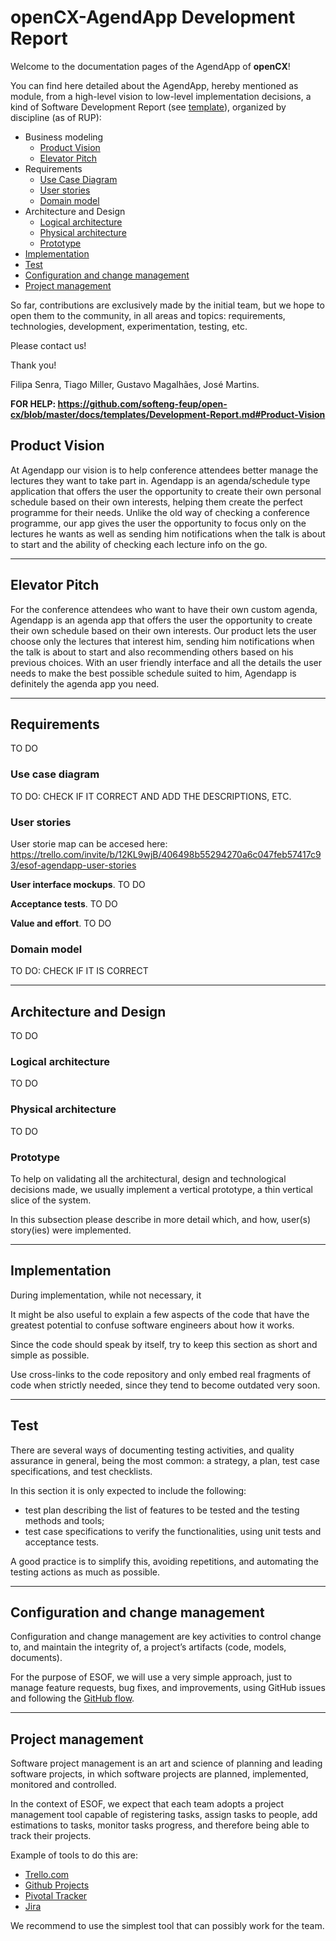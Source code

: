 # openCX-AgendApp Development Report

Welcome to the documentation pages of the AgendApp of **openCX**!

You can find here detailed about the AgendApp, hereby mentioned as module, from a high-level vision to low-level implementation decisions, a kind of Software Development Report (see [template](https://github.com/softeng-feup/open-cx/blob/master/docs/templates/Development-Report.md)), organized by discipline (as of RUP): 

* Business modeling 
  * [Product Vision](#Product-Vision)
  * [Elevator Pitch](#Elevator-Pitch)
* Requirements
  * [Use Case Diagram](#Use-case-diagram)
  * [User stories](#User-stories)
  * [Domain model](#Domain-model)
* Architecture and Design
  * [Logical architecture](#Logical-architecture)
  * [Physical architecture](#Physical-architecture)
  * [Prototype](#Prototype)
* [Implementation](#Implementation)
* [Test](#Test)
* [Configuration and change management](#Configuration-and-change-management)
* [Project management](#Project-management)

So far, contributions are exclusively made by the initial team, but we hope to open them to the community, in all areas and topics: requirements, technologies, development, experimentation, testing, etc.

Please contact us! 

Thank you!

Filipa Senra, Tiago Miller, Gustavo Magalhães, José Martins.

**FOR HELP: https://github.com/softeng-feup/open-cx/blob/master/docs/templates/Development-Report.md#Product-Vision**

## Product Vision
At Agendapp our vision is to help conference attendees better manage the lectures they want to take part in. Agendapp is an agenda/schedule type application that offers the user the opportunity to create their own personal schedule based on their own interests, helping them create the perfect programme for their needs. Unlike the old way of checking a conference programme, our app gives the user the opportunity to focus only on the lectures he wants as well as sending him notifications when the talk is about to start and the ability of checking each lecture info on the go.

---
## Elevator Pitch
For the conference attendees who want to have their own custom agenda, Agendapp is an agenda app that offers the user the opportunity to create their own schedule based on their own interests. Our product lets the user choose only the lectures that interest him, sending him notifications when the talk is about to start and also recommending others based on his previous choices. With an user friendly interface and all the details the user needs to make the best possible schedule suited to him, Agendapp is definitely the agenda app you need.

---
## Requirements

TO DO

### Use case diagram 

TO DO: CHECK IF IT CORRECT AND ADD THE DESCRIPTIONS, ETC.

### User stories

User storie map can be accesed here:
https://trello.com/invite/b/12KL9wjB/406498b55294270a6c047feb57417c93/esof-agendapp-user-stories

**User interface mockups**.
TO DO

**Acceptance tests**.
TO DO

**Value and effort**.
TO DO

### Domain model

TO DO: CHECK IF IT IS CORRECT

---

## Architecture and Design
TO DO

### Logical architecture
TO DO

### Physical architecture
TO DO

### Prototype
To help on validating all the architectural, design and technological decisions made, we usually implement a vertical prototype, a thin vertical slice of the system.

In this subsection please describe in more detail which, and how, user(s) story(ies) were implemented.

---

## Implementation
During implementation, while not necessary, it 

It might be also useful to explain a few aspects of the code that have the greatest potential to confuse software engineers about how it works. 

Since the code should speak by itself, try to keep this section as short and simple as possible.

Use cross-links to the code repository and only embed real fragments of code when strictly needed, since they tend to become outdated very soon.

---
## Test

There are several ways of documenting testing activities, and quality assurance in general, being the most common: a strategy, a plan, test case specifications, and test checklists.

In this section it is only expected to include the following:
* test plan describing the list of features to be tested and the testing methods and tools;
* test case specifications to verify the functionalities, using unit tests and acceptance tests.
 
A good practice is to simplify this, avoiding repetitions, and automating the testing actions as much as possible.

---
## Configuration and change management

Configuration and change management are key activities to control change to, and maintain the integrity of, a project’s artifacts (code, models, documents).

For the purpose of ESOF, we will use a very simple approach, just to manage feature requests, bug fixes, and improvements, using GitHub issues and following the [GitHub flow](https://guides.github.com/introduction/flow/).


---

## Project management

Software project management is an art and science of planning and leading software projects, in which software projects are planned, implemented, monitored and controlled.

In the context of ESOF, we expect that each team adopts a project management tool capable of registering tasks, assign tasks to people, add estimations to tasks, monitor tasks progress, and therefore being able to track their projects.

Example of tools to do this are:
  * [Trello.com](https://trello.com)
  * [Github Projects](https://github.com/features/project-management/com)
  * [Pivotal Tracker](https://www.pivotaltracker.com)
  * [Jira](https://www.atlassian.com/software/jira)

We recommend to use the simplest tool that can possibly work for the team.




